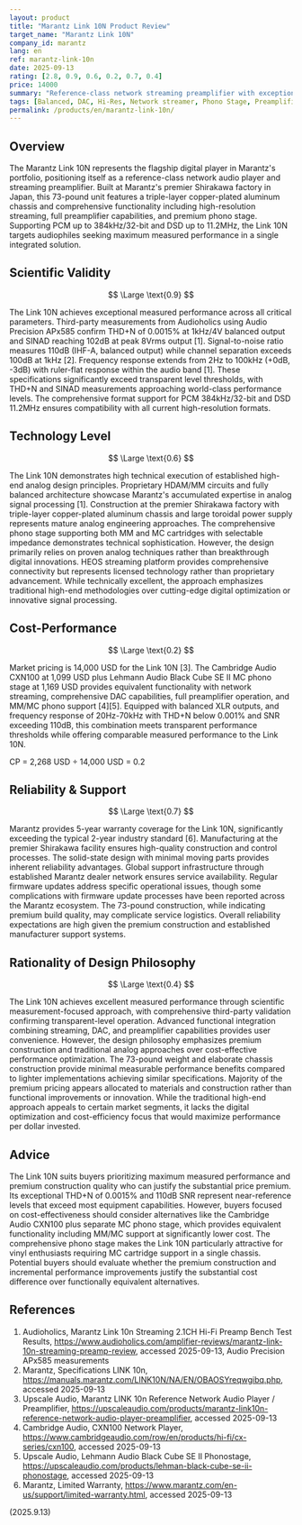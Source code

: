 ```yaml
---
layout: product
title: "Marantz Link 10N Product Review"
target_name: "Marantz Link 10N"
company_id: marantz
lang: en
ref: marantz-link-10n
date: 2025-09-13
rating: [2.8, 0.9, 0.6, 0.2, 0.7, 0.4]
price: 14000
summary: "Reference-class network streaming preamplifier with exceptional measured performance but premium pricing limits cost-effectiveness"
tags: [Balanced, DAC, Hi-Res, Network streamer, Phono Stage, Preamplifier, Premium]
permalink: /products/en/marantz-link-10n/
---
```

## Overview

The Marantz Link 10N represents the flagship digital player in Marantz's portfolio, positioning itself as a reference-class network audio player and streaming preamplifier. Built at Marantz's premier Shirakawa factory in Japan, this 73-pound unit features a triple-layer copper-plated aluminum chassis and comprehensive functionality including high-resolution streaming, full preamplifier capabilities, and premium phono stage. Supporting PCM up to 384kHz/32-bit and DSD up to 11.2MHz, the Link 10N targets audiophiles seeking maximum measured performance in a single integrated solution.

## Scientific Validity

$$ \Large \text{0.9} $$

The Link 10N achieves exceptional measured performance across all critical parameters. Third-party measurements from Audioholics using Audio Precision APx585 confirm THD+N of 0.0015% at 1kHz/4V balanced output and SINAD reaching 102dB at peak 8Vrms output [1]. Signal-to-noise ratio measures 110dB (IHF-A, balanced output) while channel separation exceeds 100dB at 1kHz [2]. Frequency response extends from 2Hz to 100kHz (+0dB, -3dB) with ruler-flat response within the audio band [1]. These specifications significantly exceed transparent level thresholds, with THD+N and SINAD measurements approaching world-class performance levels. The comprehensive format support for PCM 384kHz/32-bit and DSD 11.2MHz ensures compatibility with all current high-resolution formats.

## Technology Level

$$ \Large \text{0.6} $$

The Link 10N demonstrates high technical execution of established high-end analog design principles. Proprietary HDAM/MM circuits and fully balanced architecture showcase Marantz's accumulated expertise in analog signal processing [1]. Construction at the premier Shirakawa factory with triple-layer copper-plated aluminum chassis and large toroidal power supply represents mature analog engineering approaches. The comprehensive phono stage supporting both MM and MC cartridges with selectable impedance demonstrates technical sophistication. However, the design primarily relies on proven analog techniques rather than breakthrough digital innovations. HEOS streaming platform provides comprehensive connectivity but represents licensed technology rather than proprietary advancement. While technically excellent, the approach emphasizes traditional high-end methodologies over cutting-edge digital optimization or innovative signal processing.

## Cost-Performance

$$ \Large \text{0.2} $$

Market pricing is 14,000 USD for the Link 10N [3]. The Cambridge Audio CXN100 at 1,099 USD plus Lehmann Audio Black Cube SE II MC phono stage at 1,169 USD provides equivalent functionality with network streaming, comprehensive DAC capabilities, full preamplifier operation, and MM/MC phono support [4][5]. Equipped with balanced XLR outputs, and frequency response of 20Hz-70kHz with THD+N below 0.001% and SNR exceeding 110dB, this combination meets transparent performance thresholds while offering comparable measured performance to the Link 10N.

CP = 2,268 USD ÷ 14,000 USD = 0.2

## Reliability & Support

$$ \Large \text{0.7} $$

Marantz provides 5-year warranty coverage for the Link 10N, significantly exceeding the typical 2-year industry standard [6]. Manufacturing at the premier Shirakawa facility ensures high-quality construction and control processes. The solid-state design with minimal moving parts provides inherent reliability advantages. Global support infrastructure through established Marantz dealer network ensures service availability. Regular firmware updates address specific operational issues, though some complications with firmware update processes have been reported across the Marantz ecosystem. The 73-pound construction, while indicating premium build quality, may complicate service logistics. Overall reliability expectations are high given the premium construction and established manufacturer support systems.

## Rationality of Design Philosophy

$$ \Large \text{0.4} $$

The Link 10N achieves excellent measured performance through scientific measurement-focused approach, with comprehensive third-party validation confirming transparent-level operation. Advanced functional integration combining streaming, DAC, and preamplifier capabilities provides user convenience. However, the design philosophy emphasizes premium construction and traditional analog approaches over cost-effective performance optimization. The 73-pound weight and elaborate chassis construction provide minimal measurable performance benefits compared to lighter implementations achieving similar specifications. Majority of the premium pricing appears allocated to materials and construction rather than functional improvements or innovation. While the traditional high-end approach appeals to certain market segments, it lacks the digital optimization and cost-efficiency focus that would maximize performance per dollar invested.

## Advice

The Link 10N suits buyers prioritizing maximum measured performance and premium construction quality who can justify the substantial price premium. Its exceptional THD+N of 0.0015% and 110dB SNR represent near-reference levels that exceed most equipment capabilities. However, buyers focused on cost-effectiveness should consider alternatives like the Cambridge Audio CXN100 plus separate MC phono stage, which provides equivalent functionality including MM/MC support at significantly lower cost. The comprehensive phono stage makes the Link 10N particularly attractive for vinyl enthusiasts requiring MC cartridge support in a single chassis. Potential buyers should evaluate whether the premium construction and incremental performance improvements justify the substantial cost difference over functionally equivalent alternatives.

## References

1. Audioholics, Marantz Link 10n Streaming 2.1CH Hi-Fi Preamp Bench Test Results, https://www.audioholics.com/amplifier-reviews/marantz-link-10n-streaming-preamp-review, accessed 2025-09-13, Audio Precision APx585 measurements
2. Marantz, Specifications LINK 10n, https://manuals.marantz.com/LINK10N/NA/EN/OBAOSYreqwgibq.php, accessed 2025-09-13
3. Upscale Audio, Marantz LINK 10n Reference Network Audio Player / Preamplifier, https://upscaleaudio.com/products/marantz-link10n-reference-network-audio-player-preamplifier, accessed 2025-09-13
4. Cambridge Audio, CXN100 Network Player, https://www.cambridgeaudio.com/row/en/products/hi-fi/cx-series/cxn100, accessed 2025-09-13
5. Upscale Audio, Lehmann Audio Black Cube SE II Phonostage, https://upscaleaudio.com/products/lehman-black-cube-se-ii-phonostage, accessed 2025-09-13
6. Marantz, Limited Warranty, https://www.marantz.com/en-us/support/limited-warranty.html, accessed 2025-09-13

(2025.9.13)
